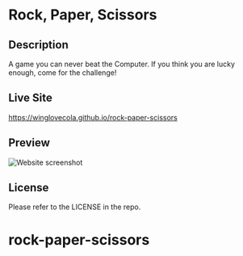# Rock, Paper, Scissors

## Description

A game you can never beat the Computer. If you think you are lucky enough, come for the challenge!   


## Live Site

https://winglovecola.github.io/rock-paper-scissors

## Preview

![Website screenshot](https://github.com/winglovecola/secure-key/blob/main/assets/images/screenshot1.jpg?raw=true)


## License

Please refer to the LICENSE in the repo. 
# rock-paper-scissors
